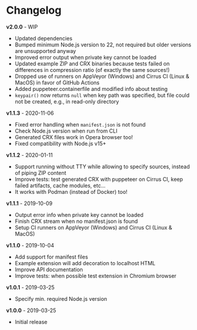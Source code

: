 Changelog
=========

**v2.0.0** - WIP

- Updated dependencies
- Bumped minimum Node.js version to 22, not required but older versions are unsupported anyway
- Improved error output when private key cannot be loaded
- Updated example ZIP and CRX binaries because tests failed on differences in compression ratio (of exactly the same sources!)
- Dropped use of runners on AppVeyor (Windows) and Cirrus CI (Linux & MacOS) in favor of GitHub Actions
- Added puppeteer.containerfile and modified info about testing
- `keypair()` now returns `null` when key path was specified, but file could not be created, e.g., in read-only directory

**v1.1.3** - 2020-11-06

- Fixed error handling when `manifest.json` is not found
- Check Node.js version when run from CLI
- Generated CRX files work in Opera browser too!
- Fixed compatibility with Node.js v15+

**v1.1.2** - 2020-01-11

- Support running without TTY while allowing to specify sources, instead of piping ZIP content
- Improve tests: test generated CRX with puppeteer on Cirrus CI, keep failed artifacts, cache modules, etc...
- It works with Podman (instead of Docker) too!

**v1.1.1** - 2019-10-09

- Output error info when private key cannot be loaded
- Finish CRX stream when no manifest.json is found
- Setup CI runners on AppVeyor (Windows) and Cirrus CI (Linux & MacOS)

**v1.1.0** - 2019-10-04

- Add support for manifest files
- Example extension will add decoration to localhost HTML
- Improve API documentation
- Improve tests: when possible test extension in Chromium browser

**v1.0.1** - 2019-03-25

- Specify min. required Node.js version

**v1.0.0** - 2019-03-25

- Initial release
